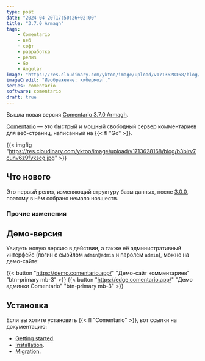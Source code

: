 ```yaml
---
type: post
date: "2024-04-20T17:50:26+02:00"
title: "3.7.0 Armagh"
tags:
    - Comentario
    - веб
    - софт
    - разработка
    - релиз
    - Go
    - Angular
image: "https://res.cloudinary.com/yktoo/image/upload/v1713628168/blog/b3blrv7cunv6z9fykscg.jpg"
imageCredit: "Изображение: кибермозг."
series: comentario
software: comentario
draft: true
---
```


Вышла новая версия [Comentario 3.7.0 Armagh](https://gitlab.com/comentario/comentario/-/releases/v3.7.0).

[Comentario](/software/comentario) — это быстрый и мощный свободный сервер комментариев для веб-страниц, написанный на {{< fl "Go" >}}.

{{< imgfig "https://res.cloudinary.com/yktoo/image/upload/v1713628168/blog/b3blrv7cunv6z9fykscg.jpg" >}}

## Что нового

Это первый релиз, изменяющий структуру базы данных, после [3.0.0](0880), поэтому в нём собрано немало новшеств.

<!--more-->

<!-- !!! -->


### Прочие изменения


<!-- !!! -->

## Демо-версия

Увидеть новую версию в действии, а также её административный интерфейс (логин с емэйлом `admin@admin` и паролем `admin`), можно на демо-сайте:

{{< button "https://demo.comentario.app/" "Демо-сайт комментариев" "btn-primary mb-3" >}}
{{< button "https://edge.comentario.app/" "Демо админки Comentario" "btn-primary mb-3" >}}

## Установка

Если вы хотите установить {{< fl "Comentario" >}}, вот ссылки на документацию:

* [Getting started](https://docs.comentario.app/en/getting-started/).
* [Installation](https://docs.comentario.app/en/installation/).
* [Migration](https://docs.comentario.app/en/installation/migration/).
